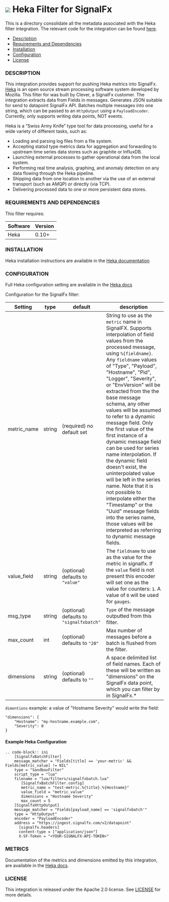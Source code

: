 # ![](https://github.com/signalfx/integrations/blob/master/heka-filter-signalfx/img/integrations_heka.png) Heka Filter for SignalFx

This is a directory consolidate all the metadata associated with the Heka filter integration. The relevant code for the integration can be found [here](https://github.com/Clever/heka-clever-plugins/blob/master/lua/filters/signalfxbatch.lua).

- [Description](#description)
- [Requirements and Dependencies](#requirements-and-dependencies)
- [Installation](#installation)
- [Configuration](#configuration)
- [License](#license)

### DESCRIPTION

This integration provides support for pushing Heka metrics into SignalFx. [Heka](http://hekad.readthedocs.org/en/v0.10.0/) is an open source stream processing software system developed by Mozilla. This filter for was built by Clever, a SignalFx customer. The integration extracts data from Fields in messages. Generates JSON suitable for send to datapoint SignalFx API. Batches multiple messages into one string, which can be passed to an `HttpOutput` using a `PayloadEncoder`. Currently, only supports writing data points, NOT events.

Heka is a “Swiss Army Knife” type tool for data processing, useful for a wide variety of different tasks, such as:

* Loading and parsing log files from a file system.
* Accepting statsd type metrics data for aggregation and forwarding to upstream time series data stores such as graphite or InfluxDB.
* Launching external processes to gather operational data from the local system.
* Performing real time analysis, graphing, and anomaly detection on any data flowing through the Heka pipeline.
* Shipping data from one location to another via the use of an external transport (such as AMQP) or directly (via TCP).
* Delivering processed data to one or more persistent data stores.

### REQUIREMENTS AND DEPENDENCIES

This filter requires:

| Software          | Version        |
|-------------------|----------------|
| Heka | 0.10+ |

### INSTALLATION

Heka installation instructions are available in the [Heka documentation](http://hekad.readthedocs.org/en/v0.10.0/installing.html)

### CONFIGURATION

Full Heka configuration setting are available in the [Heka docs](http://hekad.readthedocs.org/en/v0.10.0/config/index.html)

Configuration for the SignalFx filter:

| Setting            | type  |   default   | description          |
|--------------------|-------|-------------|----------------------|
|metric\_name | string | (required) no default set | String to use as the `metric` name in SignalFX. Supports interpolation of field values from the processed message, using `%{fieldname}`. Any `fieldname` values of "Type", "Payload", "Hostname", "Pid", "Logger", "Severity", or "EnvVersion" will be extracted from the the base message schema, any other values will be assumed to refer to a dynamic message field. Only the first value of the first instance of a dynamic message field can be used for series name interpolation. If the dynamic field doesn't exist, the uninterpolated value will be left in the series name. Note that it is not possible to interpolate either the "Timestamp" or the "Uuid" message fields into the series name, those values will be interpreted as referring to dynamic message fields.|
| value_field | string | (optional) defaults to `"value"` | The `fieldname` to use as the value for the metric in signalfx. If the `value` field is not present this encoder will set one as the value for counters: `1`. A value of `0` will be used for `gauges`. |
| msg\_type | string | (optional) defaults to `"signalfxbatch"` | `Type` of the message outputted from this filter. |
| max\_count | int  | (optional) defaults to `"20"` | Max number of messages before a batch is flushed from the filter.|
| dimensions | string | (optional) defaults to `""` | A space delimited list of field names. Each of these will be written as "dimensions" on the SignalFx data point, which you can filter by in SignalFx.*|

`dimentions` example: a value of "Hostname Severity" would write the field:

```
"dimensions": {
    "Hostname": "my-hostname.example.com",
    "Severity": 0
}
```

#### Example Heka Configuration

```
.. code-block:: ini
    [SignalfxBatchFilter]
    message_matcher = "Fields[title] == 'your-metric' && Fields[metric_value] != NIL"
    type = "SandboxFilter"
    script_type = "lua"
    filename = "lua/filters/signalfxbatch.lua"
       [SignalfxBatchFilter.config]
       metric_name = "test-metric.%{title}.%{Hostname}"
       value_field = "metric_value"
       dimensions = "Hostname Severity"
       max_count = 5
    [SignalfxHttpOutput]
    message_matcher = "Fields[payload_name] == 'signalfxbatch'"
    type = "HttpOutput"
    encoder = "PayloadEncoder"
    address = "https://ingest.signalfx.com/v2/datapoint"
      [signalfx.headers]
      content-type = ["application/json"]
      X-SF-Token = "<YOUR-SIGNALFX-API-TOKEN>"
```

### METRICS

Documentation of the metrics and dimensions emitted by this integration, are available in the [Heka docs](https://hekad.readthedocs.org/en/v0.10.0/config/outputs/index.html#common-output-parameters).

### LICENSE

This integration is released under the Apache 2.0 license. See [LICENSE](./LICENSE) for more details.
